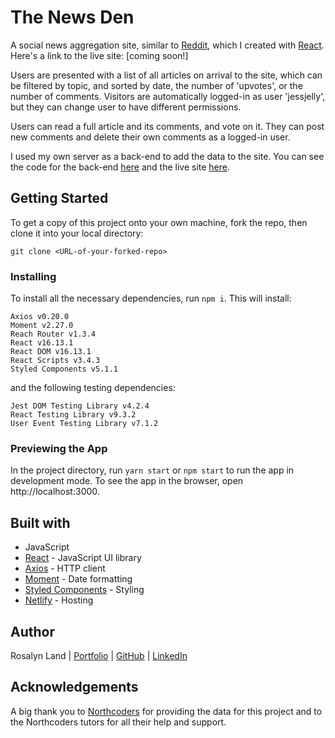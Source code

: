 # The News Den

A social news aggregation site, similar to [Reddit](https://www.reddit.com/), which I created with [React](https://reactjs.org/). Here's a link to the live site: [coming soon!]

Users are presented with a list of all articles on arrival to the site, which can be filtered by topic, and sorted by date, the number of 'upvotes', or the number of comments. Visitors are automatically logged-in as user 'jessjelly', but they can change user to have different permissions.

Users can read a full article and its comments, and vote on it. They can post new comments and delete their own comments as a logged-in user.

I used my own server as a back-end to add the data to the site. You can see the code for the back-end [here](https://github.com/Rosa-lyn/be-nc-news) and the live site [here](https://thenewsden.herokuapp.com/api).

## Getting Started

To get a copy of this project onto your own machine, fork the repo, then clone it into your local directory:

```
git clone <URL-of-your-forked-repo>
```

### Installing

To install all the necessary dependencies, run `npm i`. This will install:

```
Axios v0.20.0
Moment v2.27.0
Reach Router v1.3.4
React v16.13.1
React DOM v16.13.1
React Scripts v3.4.3
Styled Components v5.1.1
```

and the following testing dependencies:

```
Jest DOM Testing Library v4.2.4
React Testing Library v9.3.2
User Event Testing Library v7.1.2
```

### Previewing the App

In the project directory, run `yarn start` or `npm start` to run the app in development mode. To see the app in the browser, open http://localhost:3000.

## Built with

- JavaScript
- [React]() - JavaScript UI library
- [Axios](https://github.com/axios/axios) - HTTP client
- [Moment](https://momentjs.com/) - Date formatting
- [Styled Components](https://styled-components.com/) - Styling
- [Netlify](https://www.netlify.com/) - Hosting

## Author

Rosalyn Land | [Portfolio](https://rosa-lyn.github.io/) | [GitHub](https://github.com/Rosa-lyn) | [LinkedIn](https://linkedin.com/in/rosalynland)

## Acknowledgements

A big thank you to [Northcoders](https://github.com/northcoders) for providing the data for this project and to the Northcoders tutors for all their help and support.
